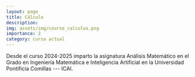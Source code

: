 ```yaml
---
layout: page
title: Cálculo
description:
img: assets/img/course_calculus.png
importance: 2
category: curso actual
---
```


Desde el curso 2024-2025 imparto la asignatura Análisis Matemático en el Grado en Ingeniería Matemática e Inteligencia Artificial en la Universidad Pontificia Comillas --- ICAI.
